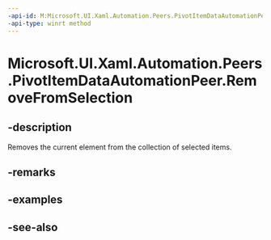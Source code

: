 ```yaml
---
-api-id: M:Microsoft.UI.Xaml.Automation.Peers.PivotItemDataAutomationPeer.RemoveFromSelection
-api-type: winrt method
---
```


<!-- Method syntax
public void RemoveFromSelection()
-->

# Microsoft.UI.Xaml.Automation.Peers.PivotItemDataAutomationPeer.RemoveFromSelection

## -description
Removes the current element from the collection of selected items.

## -remarks

## -examples

## -see-also
